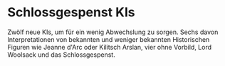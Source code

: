 # Schlossgespenst KIs  
Zwölf neue KIs, um für ein wenig Abwechslung zu sorgen. Sechs davon Interpretationen von bekannten und weniger bekannten Historischen Figuren wie Jeanne d'Arc oder Kilitsch Arslan, vier ohne Vorbild, Lord Woolsack und das Schlossgespenst.
